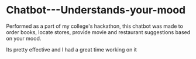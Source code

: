 # Chatbot---Understands-your-mood
Performed as a part of my college's hackathon, this chatbot was made to order books, locate stores, provide movie and restaurant suggestions based on your mood.

Its pretty effective and I had a great time working on it


